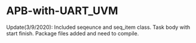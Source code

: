 # APB-with-UART_UVM

Update(3/9/2020): Included seqeunce and seq_item class. Task body with start finish. Package files added and need to compile. 
